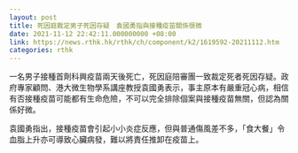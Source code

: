 ```yaml
---
layout: post
title: 死因庭裁定男子死因存疑　袁國勇指與接種疫苗關係很微
date: 2021-11-12 22:42:11.000000000 +08:00
link: https://news.rthk.hk/rthk/ch/component/k2/1619592-20211112.htm
categories: rthk
---
```


一名男子接種首劑科興疫苗兩天後死亡，死因庭陪審團一致裁定死者死因存疑。政府專家顧問、港大微生物學系講座教授袁國勇表示，事主原本有嚴重冠心病，相信有否接種疫苗可能都有生命危險，不可以完全排除個案與接種疫苗無關，但認為關係好微。

袁國勇指出，接種疫苗會引起小小炎症反應，但與普通傷風差不多，「食大餐」令血脂上升亦可導致心臟病發，難以將責任推卸在疫苗上。
